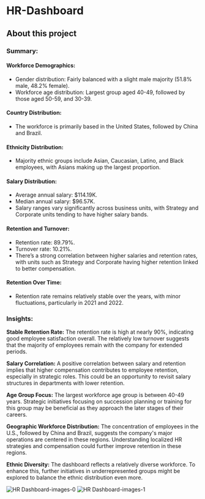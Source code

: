 # HR-Dashboard
## About this project
### Summary:
#### Workforce Demographics:
- Gender distribution: Fairly balanced with a slight male majority (51.8% male, 48.2% female).
- Workforce age distribution: Largest group aged 40-49, followed by those aged 50-59, and 30-39.
#### Country Distribution:
- The workforce is primarily based in the United States, followed by China and Brazil.
#### Ethnicity Distribution:
- Majority ethnic groups include Asian, Caucasian, Latino, and Black employees, with Asians making up the largest proportion.
#### Salary Distribution:
- Average annual salary: $114.19K.
- Median annual salary: $96.57K.
- Salary ranges vary significantly across business units, with Strategy and Corporate units tending to have higher salary bands.
#### Retention and Turnover:
- Retention rate: 89.79%.
- Turnover rate: 10.21%.
- There’s a strong correlation between higher salaries and retention rates, with units such as Strategy and Corporate having higher retention linked to better compensation.
#### Retention Over Time:
- Retention rate remains relatively stable over the years, with minor fluctuations, particularly in 2021 and 2022.
### Insights:
**Stable Retention Rate:**
The retention rate is high at nearly 90%, indicating good employee satisfaction overall. The relatively low turnover suggests that the majority of employees remain with the company for extended periods.

**Salary Correlation:**
A positive correlation between salary and retention implies that higher compensation contributes to employee retention, especially in strategic roles. This could be an opportunity to revisit salary structures in departments with lower retention.

**Age Group Focus:**
The largest workforce age group is between 40-49 years. Strategic initiatives focusing on succession planning or training for this group may be beneficial as they approach the later stages of their careers.

**Geographic Workforce Distribution:**
The concentration of employees in the U.S., followed by China and Brazil, suggests the company's major operations are centered in these regions. Understanding localized HR strategies and compensation could further improve retention in these regions.

**Ethnic Diversity:**
The dashboard reflects a relatively diverse workforce. To enhance this, further initiatives in underrepresented groups might be explored to balance the ethnic distribution even more.

![HR Dashboard-images-0](https://github.com/user-attachments/assets/78785ff1-466c-4038-a828-e2de91493ebb)
![HR Dashboard-images-1](https://github.com/user-attachments/assets/b1152ef7-33fb-4d5f-ab6b-492e140a1367)

